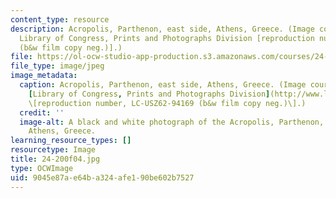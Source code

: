 ```yaml
---
content_type: resource
description: Acropolis, Parthenon, east side, Athens, Greece. (Image courtesy of the
  Library of Congress, Prints and Photographs Division [reproduction number, LC-USZ62-94169
  (b&w film copy neg.)].)
file: https://ol-ocw-studio-app-production.s3.amazonaws.com/courses/24-200-ancient-philosophy-fall-2004/9045e87ae64ba324afe190be602b7527_24-200f04.jpg
file_type: image/jpeg
image_metadata:
  caption: Acropolis, Parthenon, east side, Athens, Greece. (Image courtesy of the
    [Library of Congress, Prints and Photographs Division](http://www.loc.gov/rr/print/)
    \[reproduction number, LC-USZ62-94169 (b&w film copy neg.)\].)
  credit: ''
  image-alt: A black and white photograph of the Acropolis, Parthenon, east side,
    Athens, Greece.
learning_resource_types: []
resourcetype: Image
title: 24-200f04.jpg
type: OCWImage
uid: 9045e87a-e64b-a324-afe1-90be602b7527
---
```


